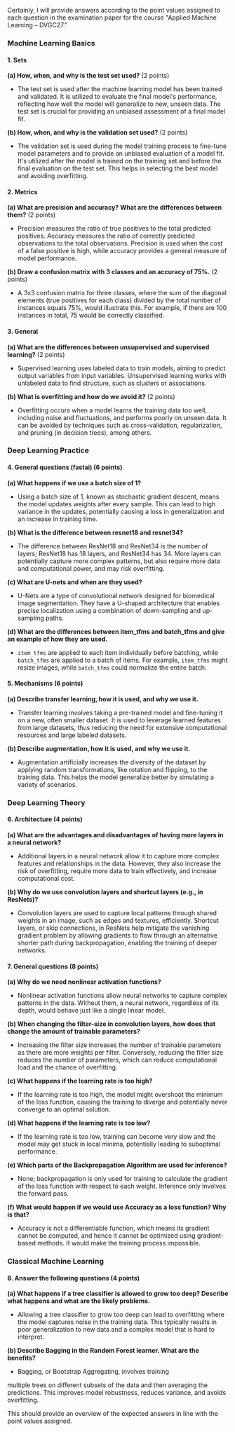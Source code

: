 Certainly, I will provide answers according to the point values assigned to each question in the examination paper for the course "Applied Machine Learning – DVGC27."

### Machine Learning Basics

#### 1. Sets
**(a) How, when, and why is the test set used?** (2 points)
- The test set is used after the machine learning model has been trained and validated. It is utilized to evaluate the final model's performance, reflecting how well the model will generalize to new, unseen data. The test set is crucial for providing an unbiased assessment of a final model fit.

**(b) How, when, and why is the validation set used?** (2 points)
- The validation set is used during the model training process to fine-tune model parameters and to provide an unbiased evaluation of a model fit. It's utilized after the model is trained on the training set and before the final evaluation on the test set. This helps in selecting the best model and avoiding overfitting.

#### 2. Metrics
**(a) What are precision and accuracy? What are the differences between them?** (2 points)
- Precision measures the ratio of true positives to the total predicted positives. Accuracy measures the ratio of correctly predicted observations to the total observations. Precision is used when the cost of a false positive is high, while accuracy provides a general measure of model performance.

**(b) Draw a confusion matrix with 3 classes and an accuracy of 75%.** (2 points)
- A 3x3 confusion matrix for three classes, where the sum of the diagonal elements (true positives for each class) divided by the total number of instances equals 75%, would illustrate this. For example, if there are 100 instances in total, 75 would be correctly classified.

#### 3. General
**(a) What are the differences between unsupervised and supervised learning?** (2 points)
- Supervised learning uses labeled data to train models, aiming to predict output variables from input variables. Unsupervised learning works with unlabeled data to find structure, such as clusters or associations.

**(b) What is overfitting and how do we avoid it?** (2 points)
- Overfitting occurs when a model learns the training data too well, including noise and fluctuations, and performs poorly on unseen data. It can be avoided by techniques such as cross-validation, regularization, and pruning (in decision trees), among others.

### Deep Learning Practice

#### 4. General questions (fastai) (6 points)
**(a) What happens if we use a batch size of 1?**
- Using a batch size of 1, known as stochastic gradient descent, means the model updates weights after every sample. This can lead to high variance in the updates, potentially causing a loss in generalization and an increase in training time.

**(b) What is the difference between resnet18 and resnet34?**
- The difference between ResNet18 and ResNet34 is the number of layers; ResNet18 has 18 layers, and ResNet34 has 34. More layers can potentially capture more complex patterns, but also require more data and computational power, and may risk overfitting.

**(c) What are U-nets and when are they used?**
- U-Nets are a type of convolutional network designed for biomedical image segmentation. They have a U-shaped architecture that enables precise localization using a combination of down-sampling and up-sampling paths.

**(d) What are the differences between item_tfms and batch_tfms and give an example of how they are used.**
- `item_tfms` are applied to each item individually before batching, while `batch_tfms` are applied to a batch of items. For example, `item_tfms` might resize images, while `batch_tfms` could normalize the entire batch.

#### 5. Mechanisms (6 points)
**(a) Describe transfer learning, how it is used, and why we use it.**
- Transfer learning involves taking a pre-trained model and fine-tuning it on a new, often smaller dataset. It is used to leverage learned features from large datasets, thus reducing the need for extensive computational resources and large labeled datasets.

**(b) Describe augmentation, how it is used, and why we use it.**
- Augmentation artificially increases the diversity of the dataset by applying random transformations, like rotation and flipping, to the training data. This helps the model generalize better by simulating a variety of scenarios.

### Deep Learning Theory

#### 6. Architecture (4 points)
**(a) What are the advantages and disadvantages of having more layers in a neural network?**
- Additional layers in a neural network allow it to capture more complex features and relationships in the data. However, they also increase the risk of overfitting, require more data to train effectively, and increase computational cost.

**(b) Why do we use convolution layers and shortcut layers (e.g., in ResNets)?**
- Convolution layers are used to capture local patterns through shared weights in an image, such as edges and textures, efficiently. Shortcut layers, or skip connections, in ResNets help mitigate the vanishing gradient problem by allowing gradients to flow through an alternative shorter path during backpropagation, enabling the training of deeper networks.

#### 7. General questions (8 points)
**(a) Why do we need nonlinear activation functions?**
- Nonlinear activation functions allow neural networks to capture complex patterns in the data. Without them, a neural network, regardless of its depth, would behave just like a single linear model.

**(b) When changing the filter-size in convolution layers, how does that change the amount of trainable parameters?**
- Increasing the filter size increases the number of trainable parameters as there are more weights per filter. Conversely, reducing the filter size reduces the number of parameters, which can reduce computational load and the chance of overfitting.

**(c) What happens if the learning rate is too high?**
- If the learning rate is too high, the model might overshoot the minimum of the loss function, causing the training to diverge and potentially never converge to an optimal solution.

**(d) What happens if the learning rate is too low?**
- If the learning rate is too low, training can become very slow and the model may get stuck in local minima, potentially leading to suboptimal performance.

**(e) Which parts of the Backpropagation Algorithm are used for inference?**
- None; backpropagation is only used for training to calculate the gradient of the loss function with respect to each weight. Inference only involves the forward pass.

**(f) What would happen if we would use Accuracy as a loss function? Why is that?**
- Accuracy is not a differentiable function, which means its gradient cannot be computed, and hence it cannot be optimized using gradient-based methods. It would make the training process impossible.

### Classical Machine Learning

#### 8. Answer the following questions (4 points)
**(a) What happens if a tree classifier is allowed to grow too deep? Describe what happens and what are the likely problems.**
- Allowing a tree classifier to grow too deep can lead to overfitting where the model captures noise in the training data. This typically results in poor generalization to new data and a complex model that is hard to interpret.

**(b) Describe Bagging in the Random Forest learner. What are the benefits?**
- Bagging, or Bootstrap Aggregating, involves training

 multiple trees on different subsets of the data and then averaging the predictions. This improves model robustness, reduces variance, and avoids overfitting.

This should provide an overview of the expected answers in line with the point values assigned.